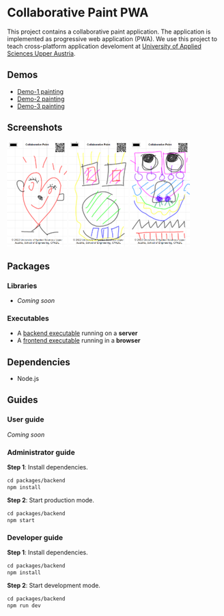 # Collaborative Paint PWA

This project contains a collaborative paint application. The application is implemented as progressive web application (PWA). We use this project to teach cross-platform application develoment at [University of Applied Sciences Upper Austria](https://www.fh-ooe.at/).

## Demos

* [Demo-1 painting](https://iot.fh-wels.at/#paint/demo-1)
* [Demo-2 painting](https://iot.fh-wels.at/#paint/demo-2)
* [Demo-3 painting](https://iot.fh-wels.at/#paint/demo-3)

## Screenshots

<img src="./screenshots/screenshot-1.png" title="Screenshot 1" style="width: 10em;"/> <img src="./screenshots/screenshot-2.png" title="Screenshot 2" style="width: 10em;"/> <img src="./screenshots/screenshot-3.png" title="Screenshot 3" style="width: 10em;"/>

## Packages

### Libraries

* *Coming soon*

### Executables

* A [backend executable](./packages/backend/) running on a **server**
* A [frontend executable](./packages/frontend/) running in a **browser**

## Dependencies

* Node.js

## Guides

### User guide

*Coming soon*

### Administrator guide

**Step 1**: Install dependencies.

```
cd packages/backend
npm install
```

**Step 2**: Start production mode.

```
cd packages/backend
npm start
```

### Developer guide

**Step 1**: Install dependencies.

```
cd packages/backend
npm install
```

**Step 2**: Start development mode.

```
cd packages/backend
npm run dev
```

